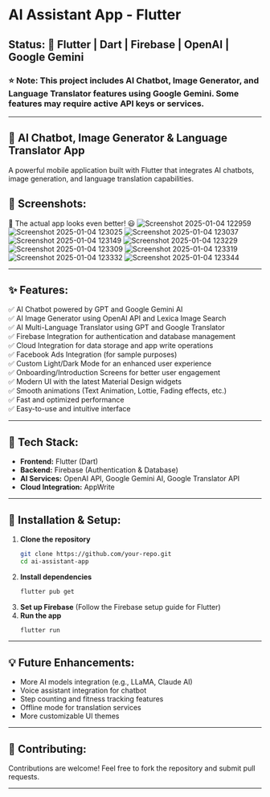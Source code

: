# AI Assistant App - Flutter

## Status: 🚀 Flutter | Dart | Firebase | OpenAI | Google Gemini

### ⭐ Note: This project includes AI Chatbot, Image Generator, and Language Translator features using Google Gemini. Some features may require active API keys or services.

---

## 📱 AI Chatbot, Image Generator & Language Translator App
A powerful mobile application built with Flutter that integrates AI chatbots, image generation, and language translation capabilities.


## 📸 Screenshots:
🔹 The actual app looks even better! 😃
![Screenshot 2025-01-04 122959](https://github.com/user-attachments/assets/afece311-6880-4607-b734-968a2b7d7c04)
![Screenshot 2025-01-04 123025](https://github.com/user-attachments/assets/0816a664-2677-4a91-9c56-c256b3ba0b1f)
![Screenshot 2025-01-04 123037](https://github.com/user-attachments/assets/44e67606-4593-456a-ade0-f4a71a3b5921)
![Screenshot 2025-01-04 123149](https://github.com/user-attachments/assets/4f145990-e9b9-4012-99ab-6a32b22f327c)
![Screenshot 2025-01-04 123229](https://github.com/user-attachments/assets/d6aa3237-395a-48b1-820e-ee6fade2d8ad)
![Screenshot 2025-01-04 123309](https://github.com/user-attachments/assets/6a2195f5-1718-4972-b16e-1432eecad2d8)
![Screenshot 2025-01-04 123319](https://github.com/user-attachments/assets/5f794bdf-b49b-4a97-a1a9-aaaefd6a7112)
![Screenshot 2025-01-04 123332](https://github.com/user-attachments/assets/b705496f-4b30-4892-980a-ddc6272ed079)
![Screenshot 2025-01-04 123344](https://github.com/user-attachments/assets/321f4397-4c42-4400-85cf-ada6365f8c6e)

---

## ✨ Features:
✅ AI Chatbot powered by GPT and Google Gemini AI  
✅ AI Image Generator using OpenAI API and Lexica Image Search  
✅ AI Multi-Language Translator using GPT and Google Translator  
✅ Firebase Integration for authentication and database management  
✅ Cloud Integration for data storage and app write operations  
✅ Facebook Ads Integration (for sample purposes)  
✅ Custom Light/Dark Mode for an enhanced user experience  
✅ Onboarding/Introduction Screens for better user engagement  
✅ Modern UI with the latest Material Design widgets  
✅ Smooth animations (Text Animation, Lottie, Fading effects, etc.)  
✅ Fast and optimized performance  
✅ Easy-to-use and intuitive interface  

---

## 📂 Tech Stack:
- **Frontend:** Flutter (Dart)  
- **Backend:** Firebase (Authentication & Database)  
- **AI Services:** OpenAI API, Google Gemini AI, Google Translator API  
- **Cloud Integration:** AppWrite  

---

## 🚀 Installation & Setup:
1. **Clone the repository**
   ```bash
   git clone https://github.com/your-repo.git
   cd ai-assistant-app
   ```
2. **Install dependencies**
   ```bash
   flutter pub get
   ```
3. **Set up Firebase** (Follow the Firebase setup guide for Flutter)
4. **Run the app**
   ```bash
   flutter run
   ```

---

## 💡 Future Enhancements:
- More AI models integration (e.g., LLaMA, Claude AI)
- Voice assistant integration for chatbot
- Step counting and fitness tracking features
- Offline mode for translation services
- More customizable UI themes

---

## 🤝 Contributing:
Contributions are welcome! Feel free to fork the repository and submit pull requests.

---
